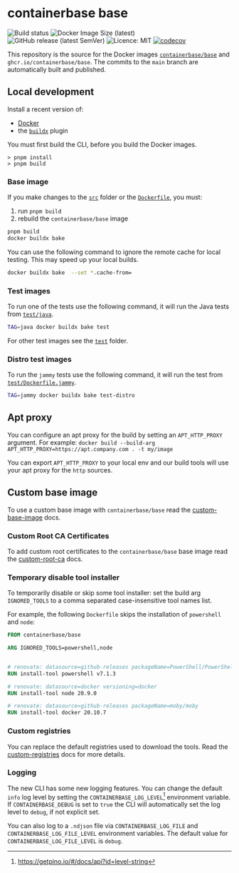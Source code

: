 # containerbase base

![Build status](https://github.com/containerbase/base/actions/workflows/build-push.yml/badge.svg)
![Docker Image Size (latest)](https://img.shields.io/docker/image-size/containerbase/base/latest)
![GitHub release (latest SemVer)](https://img.shields.io/github/v/release/containerbase/base)
![Licence: MIT](https://img.shields.io/github/license/containerbase/base)
[![codecov](https://codecov.io/gh/containerbase/base/branch/main/graph/badge.svg?token=GYS2ZZAXDP)](https://codecov.io/gh/containerbase/base)

This repository is the source for the Docker images [`containerbase/base`](https://hub.docker.com/r/containerbase/base) and `ghcr.io/containerbase/base`.
The commits to the `main` branch are automatically built and published.

## Local development

Install a recent version of:

- [Docker](https://www.docker.com)
- the [`buildx`](https://github.com/docker/buildx) plugin

You must first build the CLI, before you build the Docker images.

```console
> pnpm install
> pnpm build
```

### Base image

If you make changes to the [`src`](./src/) folder or the [`Dockerfile`](./Dockerfile), you must:

1. run `pnpm build`
1. rebuild the `containerbase/base` image

```sh
pnpm build
docker buildx bake
```

You can use the following command to ignore the remote cache for local testing.
This may speed up your local builds.

```sh
docker buildx bake  --set *.cache-from=
```

### Test images

To run one of the tests use the following command, it will run the Java tests from [`test/java`](./test/java/).

```sh
TAG=java docker buildx bake test
```

For other test images see the [`test`](./test/) folder.

### Distro test images

To run the `jammy` tests use the following command, it will run the test from [`test/Dockerfile.jammy`](./test/Dockerfile.jammy).

```sh
TAG=jammy docker buildx bake test-distro
```

## Apt proxy

You can configure an apt proxy for the build by setting an `APT_HTTP_PROXY` argument.
For example: `docker build --build-arg APT_HTTP_PROXY=https://apt.company.com . -t my/image`

You can export `APT_HTTP_PROXY` to your local env and our build tools will use your apt proxy for the `http` sources.

## Custom base image

To use a custom base image with `containerbase/base` read the [custom-base-image](./docs/custom-base-image.md) docs.

### Custom Root CA Certificates

To add custom root certificates to the `containerbase/base` base image read the [custom-root-ca](./docs/custom-root-ca.md) docs.

### Temporary disable tool installer

To temporarily disable or skip some tool installer: set the build arg `IGNORED_TOOLS` to a comma separated case-insensitive tool names list.

For example, the following `Dockerfile` skips the installation of `powershell` and `node`:

```Dockerfile
FROM containerbase/base

ARG IGNORED_TOOLS=powershell,node


# renovate: datasource=github-releases packageName=PowerShell/PowerShell
RUN install-tool powershell v7.1.3

# renovate: datasource=docker versioning=docker
RUN install-tool node 20.9.0

# renovate: datasource=github-releases packageName=moby/moby
RUN install-tool docker 20.10.7
```

### Custom registries

You can replace the default registries used to download the tools.
Read the [custom-registries](./docs/custom-registries.md) docs for more details.

### Logging

The new CLI has some new logging features.
You can change the default `info` log level by setting the `CONTAINERBASE_LOG_LEVEL`[^1] environment variable.
If `CONTAINERBASE_DEBUG` is set to `true` the CLI will automatically set the log level to `debug`, if not explicit set.

You can also log to a `.ndjson` file via `CONTAINERBASE_LOG_FILE` and `CONTAINERBASE_LOG_FILE_LEVEL` environment variables.
The default value for `CONTAINERBASE_LOG_FILE_LEVEL` is `debug`.

[^1]: <https://getpino.io/#/docs/api?id=level-string>
